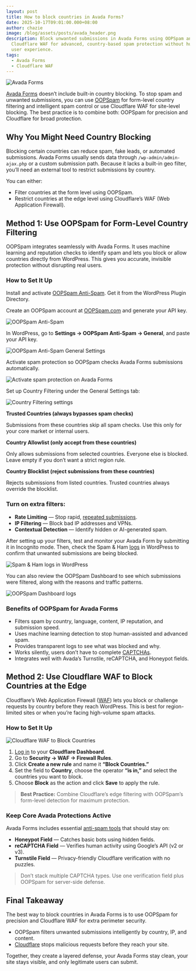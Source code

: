 ```yaml
---
layout: post
title: How to block countries in Avada Forms?
date: 2025-10-17T09:01:00.000+08:00
author: chazie
image: /blog/assets/posts/avada_header.png
description: Block unwanted submissions in Avada Forms using OOPSpam and
  Cloudflare WAF for advanced, country-based spam protection without hurting
  user experience.
tags:
  - Avada Forms
  - Cloudflare WAF
---
```

![Avada Forms](/blog/assets/posts/avada-for-wordpress.png "Avada Forms")

[Avada Forms](https://avada.com/feature/form-builder/) doesn’t include built-in country blocking. To stop spam and unwanted submissions, you can use [OOPSpam](https://www.oopspam.com/) for form-level country filtering and intelligent spam control or use Cloudflare WAF for site-level blocking. The best practice is to combine both: OOPSpam for precision and Cloudflare for broad protection.

## **Why You Might Need Country Blocking**

Blocking certain countries can reduce spam, fake leads, or automated submissions. Avada Forms usually sends data through `/wp-admin/admin-ajax.php` or a custom submission path. Because it lacks a built-in geo filter, you’ll need an external tool to restrict submissions by country.

You can either:

* Filter countries at the form level using OOPSpam.
* Restrict countries at the edge level using Cloudflare’s WAF (Web Application Firewall).

## **Method 1: Use OOPSpam for Form-Level Country Filtering** 

OOPSpam integrates seamlessly with Avada Forms. It uses machine learning and reputation checks to identify spam and lets you block or allow countries directly from WordPress. This gives you accurate, invisible protection without disrupting real users.

### **How to Set It Up**

Install and activate [OOPSpam Anti-Spam](https://wordpress.org/plugins/oopspam-anti-spam/). Get it from the WordPress Plugin Directory. 

Create an OOPSpam account at [OOPSpam.com](https://app.oopspam.com/Identity/Account/Login) and generate your API key.

![OOPSpam Anti-Spam](/blog/assets/posts/oopspam-dashboard-api.png "OOPSpam Anti-Spam")

In WordPress, go to **Settings → OOPSpam Anti-Spam → General**, and paste your API key.

![ OOPSpam Anti-Spam General Settings ](/blog/assets/posts/oopspam-api-key.png " OOPSpam Anti-Spam General Settings ")

Activate spam protection so OOPSpam checks Avada Forms submissions automatically.

![Activate spam protection on Avada Forms](/blog/assets/posts/spam-protection-for-avada-forms.png "Activate spam protection on Avada Forms")

Set up Country Filtering under the General Settings tab:

![Country Filtering settings](/blog/assets/posts/country-filtering-settings.png "Country Filtering settings")

**Trusted Countries (always bypasses spam checks)** 

Submissions from these countries skip all spam checks. Use this only for your core market or internal users.

**Country Allowlist (only accept from these countries)** 

Only allows submissions from selected countries. Everyone else is blocked. Leave empty if you don’t want a strict region rule.

**Country Blocklist (reject submissions from these countries)** 

Rejects submissions from listed countries. Trusted countries always override the blocklist.

### **Turn on extra filters:**

* **Rate Limiting** — Stop rapid, [repeated submissions](https://www.oopspam.com/blog/protecting-forms-with-rate-limiting-in-wordpress-using-oopspam).
* **IP Filtering** — Block bad IP addresses and VPNs.
* **Contextual Detection** — Identify hidden or AI-generated spam.

After setting up your filters, test and monitor your Avada Form by submitting it in Incognito mode. Then, check the Spam & Ham [logs](https://help.oopspam.com/wordpress/form-entries/) in WordPress to confirm that unwanted submissions are being blocked. 

![Spam & Ham logs in WordPress ](/blog/assets/posts/form-spam-entries-oopspam.png "Spam & Ham logs in WordPress")

You can also review the OOPSpam Dashboard to see which submissions were filtered, along with the reasons and traffic patterns.

![OOPSpam Dashboard logs](/blog/assets/posts/screenshot-1.png "OOPSpam Dashboard logs")

### **Benefits of OOPSpam for Avada Forms**

* Filters spam by country, language, content, IP reputation, and submission speed.
* Uses machine learning detection to stop human-assisted and advanced spam.
* Provides transparent logs to see what was blocked and why.
* Works silently, users don’t have to complete [CAPTCHAs](https://www.oopspam.com/blog/best-captcha-alternatives).
* Integrates well with Avada’s Turnstile, reCAPTCHA, and Honeypot fields.

## **Method 2: Use Cloudflare WAF to Block Countries at the Edge**

Cloudflare’s Web Application Firewall ([WAF](https://developers.cloudflare.com/firewall/)) lets you block or challenge requests by country before they reach WordPress. This is best for region-limited sites or when you’re facing high-volume spam attacks.

### **How to Set It Up**

![Cloudflare WAF to Block Countries](/blog/assets/posts/blocking-countries-in-cloudflare.png "Cloudflare WAF to Block Countries")

1. [Log in](https://dash.cloudflare.com/) to your **Cloudflare Dashboard**.
2. Go to **Security → WAF → Firewall Rules**.
3. Click **Create a new rule** and name it **“Block Countries.”**
4. Set the field to **Country**, choose the operator **“is in,”** and select the countries you want to block.
5. Choose **Block** as the action and click **Save** to apply the rule.

> **Best Practice:** Combine Cloudflare’s edge filtering with OOPSpam’s form-level detection for maximum protection.

### **Keep Core Avada Protections Active**

Avada Forms includes essential [anti-spam tools](https://www.oopspam.com/blog/4-ways-to-protect-your-avada-forms-from-spam) that should stay on:

* **Honeypot Field** — Catches basic bots using hidden fields.
* **reCAPTCHA Field** — Verifies human activity using Google’s API (v2 or v3).
* **Turnstile Field** — Privacy-friendly Cloudflare verification with no puzzles.

> Don’t stack multiple CAPTCHA types. Use one verification field plus OOPSpam for server-side defense.

## **Final Takeaway**

The best way to block countries in Avada Forms is to use OOPSpam for precision and Cloudflare WAF for extra perimeter security. 

* OOPSpam filters unwanted submissions intelligently by country, IP, and content.
* [Cloudflare](https://www.cloudflare.com/) stops malicious requests before they reach your site.

Together, they create a layered defense, your Avada Forms stay clean, your site stays visible, and only legitimate users can submit.
